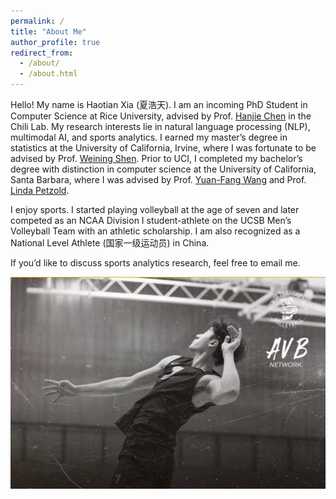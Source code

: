 ```yaml
---
permalink: /
title: "About Me"
author_profile: true
redirect_from: 
  - /about/
  - /about.html
---
```


Hello! My name is Haotian Xia (夏浩天). I am an incoming PhD Student in Computer Science at Rice University, advised by Prof. [Hanjie Chen](https://hanjiechen.github.io/) in the Chili Lab. My research interests lie in natural language processing (NLP), multimodal AI, and sports analytics. I earned my master’s degree in statistics at the University of California, Irvine, where I was fortunate to be advised by Prof. [Weining Shen](https://faculty.sites.uci.edu/weinings/). Prior to UCI, I completed my bachelor’s degree with distinction in computer science at the University of California, Santa Barbara, where I was advised by Prof. [Yuan-Fang Wang](https://engineering.ucsb.edu/people/yuan-fang-wang) and Prof. [Linda Petzold](https://engineering.ucsb.edu/people/linda-petzold). 

I enjoy sports. I started playing volleyball at the age of seven and later competed as an NCAA Division I student-athlete on the UCSB Men’s Volleyball Team with an athletic scholarship. I am also recognized as a National Level Athlete (国家一级运动员) in China.

If you’d like to discuss sports analytics research, feel free to email me.

 ![voll](/images/voll.png)
